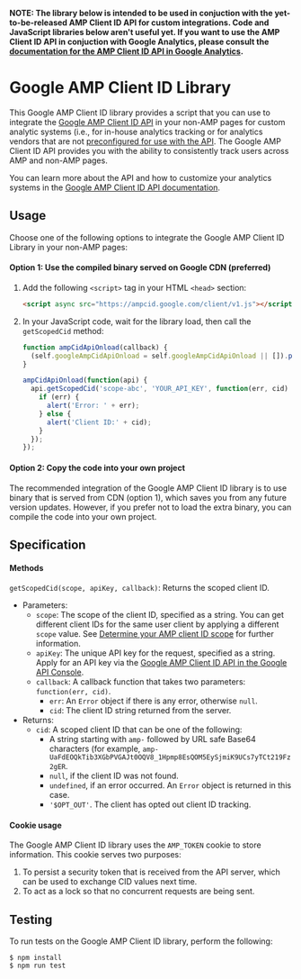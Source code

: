 **NOTE: The library below is intended to be used in conjuction with the yet-to-be-released AMP Client ID API for custom integrations. Code and JavaScript libraries below aren't useful yet. If you want to use the AMP Client ID API in conjuction with Google Analytics, please consult the [documentation for the AMP Client ID API in Google Analytics](https://support.google.com/analytics/answer/7486764).**

# Google AMP Client ID Library

This Google AMP Client ID library provides a script that you can use to integrate the [Google AMP Client ID API](https://developers.google.com/amp/client-id/) in your non-AMP pages for custom analytic systems (i.e., for in-house analytics tracking or for analytics vendors that are not [preconfigured for use with the API](https://developers.google.com/amp/client-id/vendor). The Google AMP Client ID API provides you with the ability to consistently track users across AMP and non-AMP pages.

You can learn more about the API and how to customize your analytics systems in the [Google AMP Client ID API documentation](https://developers.google.com/amp/client-id/).


## Usage

Choose one of the following options to integrate the Google AMP Client ID Library in your non-AMP pages:

#### Option 1: Use the compiled binary served on Google CDN (preferred)

1.  Add the following `<script>` tag in your HTML `<head>` section:

    ```html
    <script async src="https://ampcid.google.com/client/v1.js"></script>
    ```
2.  In your JavaScript code, wait for the library load, then call the `getScopedCid` method:

    ```js
    function ampCidApiOnload(callback) {
      (self.googleAmpCidApiOnload = self.googleAmpCidApiOnload || []).push(callback);
    }

    ampCidApiOnload(function(api) {
      api.getScopedCid('scope-abc', 'YOUR_API_KEY', function(err, cid) {
        if (err) {
          alert('Error: ' + err);
        } else {
          alert('Client ID:' + cid);
        }
      });
    });
    ```

#### Option 2: Copy the code into your own project

The recommended integration of the Google AMP Client ID library is to use binary that is served from CDN (option 1),  which saves you from any future version updates. However, if you prefer not to load the extra binary, you can compile the code into your own project.


## Specification

#### Methods

`getScopedCid(scope, apiKey, callback)`: Returns the scoped client ID.

- Parameters:
  - `scope`: The scope of the client ID, specified as a string. You can get different client IDs for the same user client by applying a different `scope` value. See [Determine your AMP client ID scope](https://developers.google.com/amp/client-id/custom#scope) for further information.
  - `apiKey`: The unique API key for the request, specified as a string.  Apply for an API key via the [Google AMP Client ID API in the Google API Console](https://console.developers.google.com/apis/api/ampcid.googleapis.com/overview).
  - `callback`: A callback function that takes two parameters: `function(err, cid)`.
    - `err`: An `Error` object if there is any error, otherwise `null`.
    - `cid`: The client ID string returned from the server.
- Returns: 
  - `cid`:  A scoped client ID that can be one of the following:
    - A string starting with `amp-` followed by URL safe Base64 characters (for example, `amp-UaFdEOQkTib3XGbPVGAJt0OQV8_1Hpmp8EsQOM5EySjmiK9UCs7yTCt219Fz2gER`.
    - `null`, if the client ID was not found.
    - `undefined`, if an error occurred. An `Error` object is returned in this case.
    - `'$OPT_OUT'`. The client has opted out client ID tracking. 

#### Cookie usage

The  Google AMP Client ID library uses the `AMP_TOKEN` cookie to store information. This cookie serves two purposes:

1. To persist a security token that is received from the API server, which can be used to exchange CID values next time.
2. To act as a lock so that no concurrent requests are being sent.


## Testing

To run tests on the Google AMP Client ID library, perform the following:

```
$ npm install
$ npm run test
```
